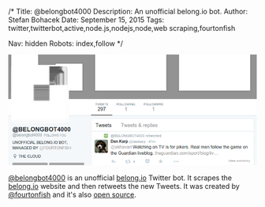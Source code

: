 /*
Title: @belongbot4000
Description: An unofficial belong.io bot.
Author: Stefan Bohacek
Date: September 15, 2015
Tags: twitter,twitterbot,active,node.js,nodejs,node,web scraping,fourtonfish

Nav: hidden
Robots: index,follow
*/

[![](/content/bots/twitterbots/images/belongbot4000.png)](https://twitter.com/belongbot4000)

[@belongbot4000](https://twitter.com/belongbot4000) is an unofficial [belong.io](http://belong.io/) Twitter bot. It scrapes the [belong.io](http://belong.io/) website and then retweets the new Tweets. It was created by [@fourtonfish](https://twitter.com/fourtonfish) and it's also [open source](https://github.com/fourtonfish/belongbot4000).